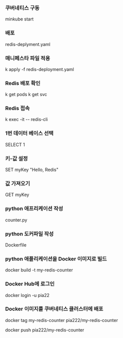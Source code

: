 ### 쿠버네티스 구동
minkube start

### 배포
redis-deplyment.yaml 

### 매니페스타 파일 적용
k apply -f redis-deployment.yaml

### Redis 배포 확인
k get pods
k get svc

### Redis 접속
k exec -it <redis-pod-name> -- redis-cli

### 1번 데이터 베이스 선택
SELECT 1

### 키-값 설정
SET myKey "Hello, Redis"

### 값 가져오기
GET myKey

### python 애프리케이션 작성
counter.py

### python 도커파일 작성
Dockerfile

### python 애플리케이션을 Docker 이미지로 빌드
docker build -t my-redis-counter

### Docker Hub에 로그인
docker login -u pia22

### Docker 이미지를 쿠버네티스 클러스터에 배포
docker tag my-redis-counter pia222/my-redis-counter

docker push pia222/my-redis-counter


